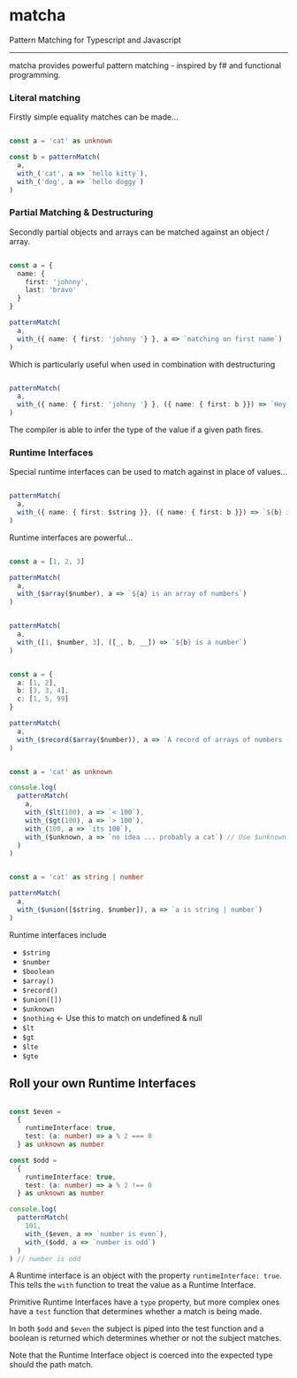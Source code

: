 # matcha
Pattern Matching for Typescript and Javascript

----

matcha provides powerful pattern matching - inspired by f# and functional programming.

### Literal matching

Firstly simple equality matches can be made...

```typescript

const a = 'cat' as unknown

const b = patternMatch(
  a,
  with_('cat', a => `hello kitty`),
  with_('dog', a => `hello doggy`)
)

```

### Partial Matching & Destructuring

Secondly partial objects and arrays can be matched against an object / array.

```typescript

const a = {
  name: {
    first: 'johnny',
    last: 'bravo'
  }
}

patternMatch(
  a,
  with_({ name: { first: 'johnny '} }, a => `matching on first name`)
)

```

Which is particularly useful when used in combination with destructuring

```typescript

patternMatch(
  a,
  with_({ name: { first: 'johnny '} }, ({ name: { first: b }}) => `Hey it's ${b}`)
)

```

The compiler is able to infer the type of the value if a given path fires.

### Runtime Interfaces

Special runtime interfaces can be used to match against in place of values...

```typescript

patternMatch(
  a,
  with_({ name: { first: $string }}, ({ name: { first: b }}) => `${b} is a string`)
)

```

Runtime interfaces are powerful...

```typescript

const a = [1, 2, 3]

patternMatch(
  a,
  with_($array($number), a => `${a} is an array of numbers`)
)

```

```typescript

patternMatch(
  a,
  with_([1, $number, 3], ([_, b, __]) => `${b} is a number`)
)

```

```typescript

const a = {
  a: [1, 2],
  b: [3, 3, 4],
  c: [1, 5, 99]
}

patternMatch(
  a,
  with_($record($array($number)), a => `A record of arrays of numbers - whoa`)
)

```

```typescript

const a = 'cat' as unknown

console.log(
  patternMatch(
    a,
    with_($lt(100), a => `< 100`),
    with_($gt(100), a => `> 100`),
    with_(100, a => `its 100`),
    with_($unknown, a => `no idea ... probably a cat`) // Use $unknown as a catch all
  )
)

```

```typescript

const a = 'cat' as string | number

patternMatch(
  a,
  with_($union([$string, $number]), a => `a is string | number`)
)

```

Runtime interfaces include

- `$string`
- `$number`
- `$boolean`
- `$array()`
- `$record()`
- `$union([])`
- `$unknown`
- `$nothing` <- Use this to match on undefined & null
- `$lt`
- `$gt`
- `$lte`
- `$gte`

## Roll your own Runtime Interfaces

```typescript

const $even =
  {
    runtimeInterface: true,
    test: (a: number) => a % 2 === 0
  } as unknown as number

const $odd =
  {
    runtimeInterface: true,
    test: (a: number) => a % 2 !== 0
  } as unknown as number

console.log(
  patternMatch(
    101,
    with_($even, a => `number is even`),
    with_($odd, a => `number is odd`)
  )
) // number is odd

```
A Runtime interface is an object with the property `runtimeInterface: true`.
This tells the `with` function to treat the value as a Runtime Interface.

Primitive Runtime Interfaces have a `type` property, but more complex ones have a `test` function that determines whether a match is being made.

In both `$odd` and `$even` the subject is piped into the test function and a boolean is returned which determines whether or not the subject matches.

Note that the Runtime Interface object is coerced into the expected type should the path match.